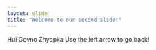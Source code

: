 ```yaml
---
layout: slide
title: "Welcome to our second slide!"
---
```

Hui Govno Zhyopka
Use the left arrow to go back!
